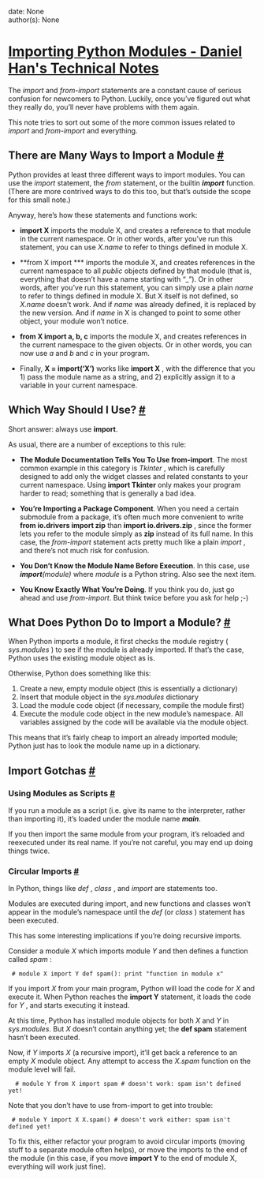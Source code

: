 
date: None  
author(s): None  

# [Importing Python Modules - Daniel Han's Technical Notes](https://sites.google.com/site/xiangyangsite/home/technical-tips/software-development/python/importing-python-modules)

The _import_ and _from-import_ statements are a constant cause of serious confusion for newcomers to Python. Luckily, once you’ve figured out what they really do, you’ll never have problems with them again.

This note tries to sort out some of the more common issues related to _import_ and _from-import_ and everything.

## There are Many Ways to Import a Module [#](http://effbot.org/zone/import-confusion.htm#many-ways)

Python provides at least three different ways to import modules. You can use the _import_ statement, the _from_ statement, or the builtin ___import___ function. (There are more contrived ways to do this too, but that’s outside the scope for this small note.)

Anyway, here’s how these statements and functions work:

  *  **import X** imports the module X, and creates a reference to that module in the current namespace. Or in other words, after you’ve run this statement, you can use _X.name_ to refer to things defined in module X.

  *  **from X import *** imports the module X, and creates references in the current namespace to all _public_ objects defined by that module (that is, everything that doesn’t have a name starting with “_”). Or in other words, after you’ve run this statement, you can simply use a plain _name_ to refer to things defined in module X. But X itself is not defined, so _X.name_ doesn’t work. And if _name_ was already defined, it is replaced by the new version. And if _name_ in X is changed to point to some other object, your module won’t notice.

  *  **from X import a, b, c** imports the module X, and creates references in the current namespace to the given objects. Or in other words, you can now use _a_ and _b_ and _c_ in your program.

  * Finally, **X = __import__(‘X’)** works like **import X** , with the difference that you 1) pass the module name as a string, and 2) explicitly assign it to a variable in your current namespace.




## Which Way Should I Use? [#](http://effbot.org/zone/import-confusion.htm#which-way-should-i-use)

Short answer: always use **import**.

As usual, there are a number of exceptions to this rule:

  *  **The Module Documentation Tells You To Use from-import**. The most common example in this category is _Tkinter_ , which is carefully designed to add only the widget classes and related constants to your current namespace. Using **import Tkinter** only makes your program harder to read; something that is generally a bad idea.

  *  **You’re Importing a Package Component**. When you need a certain submodule from a package, it’s often much more convenient to write **from io.drivers import zip** than **import io.drivers.zip** , since the former lets you refer to the module simply as **zip** instead of its full name. In this case, the _from-import_ statement acts pretty much like a plain _import_ , and there’s not much risk for confusion.

  *  **You Don’t Know the Module Name Before Execution**. In this case, use ___import__(module)_ where _module_ is a Python string. Also see the next item.

  *  **You Know Exactly What You’re Doing**. If you think you do, just go ahead and use _from-import_. But think twice before you ask for help ;-)




## What Does Python Do to Import a Module? [#](http://effbot.org/zone/import-confusion.htm#what-does-python-do)

When Python imports a module, it first checks the module registry ( _sys.modules_ ) to see if the module is already imported. If that’s the case, Python uses the existing module object as is.

Otherwise, Python does something like this:

  1. Create a new, empty module object (this is essentially a dictionary)
  2. Insert that module object in the _sys.modules_ dictionary
  3. Load the module code object (if necessary, compile the module first)
  4. Execute the module code object in the new module’s namespace. All variables assigned by the code will be available via the module object.



This means that it’s fairly cheap to import an already imported module; Python just has to look the module name up in a dictionary.

## Import Gotchas [#](http://effbot.org/zone/import-confusion.htm#import-gothas)

### Using Modules as Scripts [#](http://effbot.org/zone/import-confusion.htm#using-modules-as-scripts)

If you run a module as a script (i.e. give its name to the interpreter, rather than importing it), it’s loaded under the module name ___main___.

If you then import the same module from your program, it’s reloaded and reexecuted under its real name. If you’re not careful, you may end up doing things twice.

### Circular Imports [#](http://effbot.org/zone/import-confusion.htm#circular-imports)

In Python, things like _def_ , _class_ , and _import_ are statements too.

Modules are executed during import, and new functions and classes won’t appear in the module’s namespace until the _def_ (or _class_ ) statement has been executed.

This has some interesting implications if you’re doing recursive imports.

Consider a module _X_ which imports module _Y_ and then defines a function called _spam_ :
    
    
     # module X import Y def spam(): print "function in module x"

If you import _X_ from your main program, Python will load the code for _X_ and execute it. When Python reaches the **import Y** statement, it loads the code for _Y_ , and starts executing it instead.

At this time, Python has installed module objects for both _X_ and _Y_ in _sys.modules_. But _X_ doesn’t contain anything yet; the **def spam** statement hasn’t been executed.

Now, if _Y_ imports _X_ (a recursive import), it’ll get back a reference to an empty _X_ module object. Any attempt to access the _X.spam_ function on the module level will fail.
    
    
      # module Y from X import spam # doesn't work: spam isn't defined yet!

Note that you don’t have to use from-import to get into trouble:
    
    
     # module Y import X X.spam() # doesn't work either: spam isn't defined yet!

To fix this, either refactor your program to avoid circular imports (moving stuff to a separate module often helps), or move the imports to the end of the module (in this case, if you move **import Y** to the end of module X, everything will work just fine).

